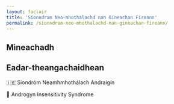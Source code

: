 ```yaml
---
layout: faclair
title: 'Sionndram Neo-mhothalachd nan Gineachan Fireann'
permalink: /sionndram-neo-mhothalachd-nan-gineachan-fireann/
---
```


## Mìneachadh

## Eadar-theangachaidhean

&#x1f1ee;&#x1f1ea; Siondróm Neamhmhothálach Andraigín

&#x1f3f4;&#xe0067;&#xe0062;&#xe0065;&#xe006e;&#xe0067;&#xe007f; Androgyn Insensitivity Syndrome